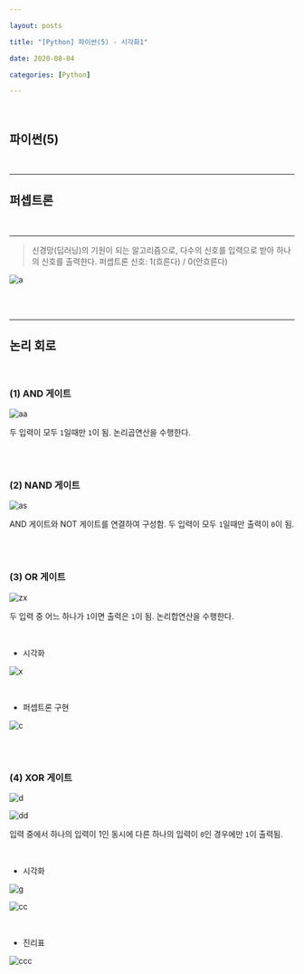 ```yaml
---

layout: posts

title: "[Python] 파이썬(5) - 시각화1"

date: 2020-08-04

categories: [Python]

---
```


<br>

## 파이썬(5)

<br>

- - -

## 퍼셉트론 

<br>

- - -

<blockquote>신경망(딥러닝)의 기원이 되는 알고리즘으로,
다수의 신호를 입력으로 받아 하나의 신호를 출력한다.
퍼셉트론 신호: 1(흐른다) / 0(안흐른다)
</blockquote>

![a](https://user-images.githubusercontent.com/67821750/89363404-1844de00-d70b-11ea-9571-d3f35fb84476.png)

<br>
<br>

- - -

## 논리 회로

<br>

### (1) AND 게이트

![aa](https://user-images.githubusercontent.com/67821750/89363567-77a2ee00-d70b-11ea-9e09-1b55f07a03ac.png)

두 입력이 모두 `1`일때만 `1`이 됨.
논리곱연산을 수행한다.

<br>
<br>

### (2) NAND 게이트

![as](https://user-images.githubusercontent.com/67821750/89363627-a325d880-d70b-11ea-871a-874e2d8e2f7f.png)

AND 게이트와 NOT 게이트를 연결하여 구성함.
두 입력이 모두 `1`일때만 출력이 `0`이 됨.

<br>
<br>

### (3) OR 게이트

![zx](https://user-images.githubusercontent.com/67821750/89363691-c18bd400-d70b-11ea-98d9-e59f4d5be99f.png)

두 입력 중 어느 하나가 `1`이면 출력은 `1`이 됨.
논리합연산을 수행한다.

<br>

- 시각화

![x](https://user-images.githubusercontent.com/67821750/89363729-d8322b00-d70b-11ea-9d02-6f72c263c185.png)

<br>

- 퍼셉트론 구현

![c](https://user-images.githubusercontent.com/67821750/89363794-fc8e0780-d70b-11ea-8ce0-2964d6c9525c.png)

<br>
<br>

### (4) XOR 게이트

![d](https://user-images.githubusercontent.com/67821750/89363920-4d9dfb80-d70c-11ea-9b6c-02a96d8a631e.png)

![dd](https://user-images.githubusercontent.com/67821750/89363929-555da000-d70c-11ea-8681-e72809a133aa.png)

입력 중에서 하나의 입력이 1인 동시에 다른 하나의 입력이 `0`인 경우에만 `1`이 출력됨.

<br>

- 시각화

![g](https://user-images.githubusercontent.com/67821750/89363977-6e665100-d70c-11ea-9e75-cb00caf792e2.png)

![cc](https://user-images.githubusercontent.com/67821750/89364034-948bf100-d70c-11ea-8374-856fb8a2a2c0.png)

<br>

- 진리표

![ccc](https://user-images.githubusercontent.com/67821750/89364067-a40b3a00-d70c-11ea-9268-475da74f4ccf.png)

<br>
<br>

